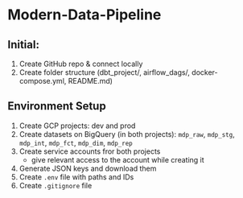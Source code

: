# Modern-Data-Pipeline

## Initial:
1. Create GitHub repo & connect locally
2. Create folder structure (dbt_project/, airflow_dags/, docker-compose.yml, README.md)

## Environment Setup
1. Create GCP projects: dev and prod
2. Create datasets on BigQuery (in both projects): `mdp_raw`, `mdp_stg`, `mdp_int`, `mdp_fct`, `mdp_dim`, `mdp_rep` 
3. Create service accounts fror both projects
    - give relevant access to the account while creating it
4. Generate JSON keys and download them
5. Create `.env` file with paths and IDs
5. Create `.gitignore` file

## 